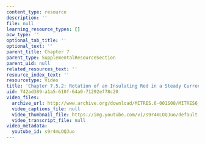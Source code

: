 ```yaml
---
content_type: resource
description: ''
file: null
learning_resource_types: []
ocw_type: ''
optional_tab_title: ''
optional_text: ''
parent_title: Chapter 7
parent_type: SupplementalResourceSection
parent_uid: null
related_resources_text: ''
resource_index_text: ''
resourcetype: Video
title: 'Chapter 7.5.2: Rotation of an Insulating Rod in a Steady Current (demo only)'
uid: 742ad389-a1a5-610f-64a0-71292ef78c20
video_files:
  archive_url: http://www.archive.org/download/MITRES.6-001S08/MITRES6_001S08_7-5-2_demo_220k.mp4
  video_captions_file: null
  video_thumbnail_file: https://img.youtube.com/vi/s9r4mLOQJuo/default.jpg
  video_transcript_file: null
video_metadata:
  youtube_id: s9r4mLOQJuo
---
```

